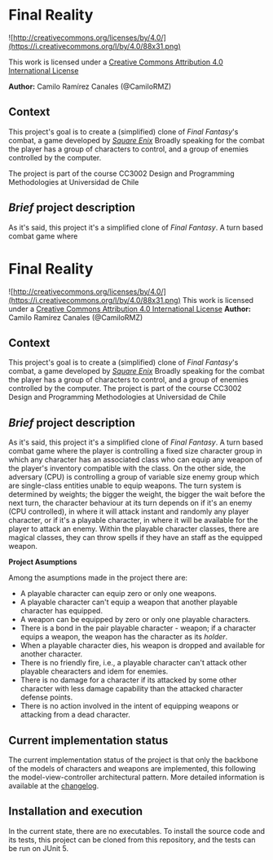 Final Reality
=============

![http://creativecommons.org/licenses/by/4.0/](https://i.creativecommons.org/l/by/4.0/88x31.png)

This work is licensed under a 
[Creative Commons Attribution 4.0 International License](http://creativecommons.org/licenses/by/4.0/)

**Author:** Camilo Ramírez Canales (@CamiloRMZ)

Context
-------

This project's goal is to create a (simplified) clone of _Final Fantasy_'s combat, a game developed
by [_Square Enix_](https://www.square-enix.com)
Broadly speaking for the combat the player has a group of characters to control, and a group of 
enemies controlled by the computer.

The project is part of the course CC3002 Design and Programming Methodologies at Universidad de Chile

**_Brief_ project description**
-------------------------------
As it's said, this project it's a simplified clone of _Final Fantasy_. A turn based combat game where

Final Reality
=============
![http://creativecommons.org/licenses/by/4.0/](https://i.creativecommons.org/l/by/4.0/88x31.png)
This work is licensed under a 
[Creative Commons Attribution 4.0 International License](http://creativecommons.org/licenses/by/4.0/)
**Author:** Camilo Ramírez Canales (@CamiloRMZ)

Context
-------
This project's goal is to create a (simplified) clone of _Final Fantasy_'s combat, a game developed
by [_Square Enix_](https://www.square-enix.com)
Broadly speaking for the combat the player has a group of characters to control, and a group of 
enemies controlled by the computer.
The project is part of the course CC3002 Design and Programming Methodologies at Universidad de Chile

**_Brief_ project description**
-------------------------------
As it's said, this project it's a simplified clone of _Final Fantasy_. A turn based combat game where
the player is controlling a fixed size character group in which any character has an associated class
who can equip any weapon of the player's inventory compatible with the class. On the other side, the
adversary (CPU) is controlling a group of variable size enemy group which are single-class entities
unable to equip weapons.
The turn system is determined by weights; the bigger the weight, the bigger the wait before the next
turn, the character behaviour at its turn depends on if it's an enemy (CPU controlled), in where it will
attack instant and randomly any player character, or if it's a playable character, in where it will
be available for the player to attack an enemy.
Within the playable character classes, there are magical classes, they can throw spells if they have
an staff as the equipped weapon.

**Project Asumptions**

Among the asumptions made in the project there are:
- A playable character can equip zero or only one weapons.
- A playable character can't equip a weapon that another playable character has equipped.
- A weapon can be equipped by zero or only one playable characters.
- There is a bond in the pair playable character - weapon; if a character equips a weapon, the weapon has the character as its _holder_.
- When a playable character dies, his weapon is dropped and available for another character.
- There is no friendly fire, i.e., a playable character can't attack other playable chearacters and idem for enemies.
- There is no damage for a character if its attacked by some other character with less damage capability than the attacked character defense points.
- There is no action involved in the intent of equipping weapons or attacking from a dead character.

**Current implementation status**
---------------------------------
The current implementation status of the project is that only the backbone of the models of characters
and weapons are implemented, this following the model-view-controller architectural pattern. More
detailed information is available at the [changelog](ChangeLog.md).

**Installation and execution**
------------------------------
In the current state, there are no executables. To install the source code and its tests, this project
can be cloned from this repository, and the tests can be run on JUnit 5.
